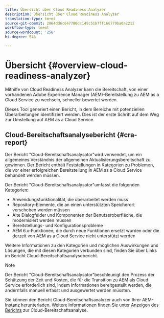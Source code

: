 ```yaml
---
title: Übersicht über Cloud Readiness Analyzer
description: Übersicht über Cloud Readiness Analyzer
translation-type: tm+mt
source-git-commit: 2064dd6c647780dc149c51b7ff166779ba0a2212
workflow-type: tm+mt
source-wordcount: '256'
ht-degree: 54%

---
```



# Übersicht {#overview-cloud-readiness-analyzer}

Mithilfe von Cloud Readiness Analyzer kann die Bereitschaft, von einer vorhandenen Adobe Experience Manager (AEM)-Bereitstellung zu AEM as a Cloud Service zu wechseln, schneller bewertet werden.

Dieses Tool generiert einen Bericht, in dem Bereiche mit potenziellen Überarbeitungen identifiziert werden. Dies ist der erste Schritt auf dem Weg zur Umstellung auf AEM as a Cloud Service.

## Cloud-Bereitschaftsanalysebericht {#cra-report}

Der Bericht &quot;Cloud-Bereitschaftsanalysator&quot;wird verwendet, um ein allgemeines Verständnis der allgemeinen Aktualisierungsbereitschaft zu gewinnen. Der Bericht enthält Feststellungen in Kategorien zu Problemen, die vor einer erfolgreichen Bereitstellung in AEM as a Cloud Service behandelt werden müssen.

Der Bericht &quot;Cloud-Bereitschaftsanalysator&quot;umfasst die folgenden Kategorien:

* Anwendungsfunktionalität, die überarbeitet werden muss
* Repository-Elemente, die an einen unterstützten Speicherort verschoben werden müssen
* Alte Dialogfelder und Komponenten der Benutzeroberfläche, die modernisiert werden müssen
* Bereitstellungs- und Konfigurationsprobleme
* AEM 6.x-Funktionen, die durch neue Funktionen ersetzt wurden oder die derzeit von AEM as a Cloud Service nicht unterstützt werden

Weitere Informationen zu den Kategorien und möglichen Auswirkungen und Lösungen, die mit diesen Kategorien verbunden sind, finden Sie über Links im Bericht Cloud-Bereitschaftsanalysebericht.

>[!NOTE]
>Der Bericht &quot;Cloud-Bereitschaftsanalysator&quot;beschleunigt den Prozess der Schätzung der Zeit und Kosten, die für die Transition zu AEM als Cloud Service erforderlich sind, indem Informationen bereitgestellt werden, die andernfalls manuell erfasst und ausgewertet werden müssten.

Sie können den Bericht Cloud-Bereitschaftsanalyzer auch von Ihrer AEM-Instanz herunterladen. Weitere Informationen finden Sie unter [Anzeigen des Berichts](/help/move-to-cloud-service/cloud-readiness-analyzer/using-cloud-readiness-analyzer.md#viewing-report) zur Cloud-Bereitschaftsanalyse.